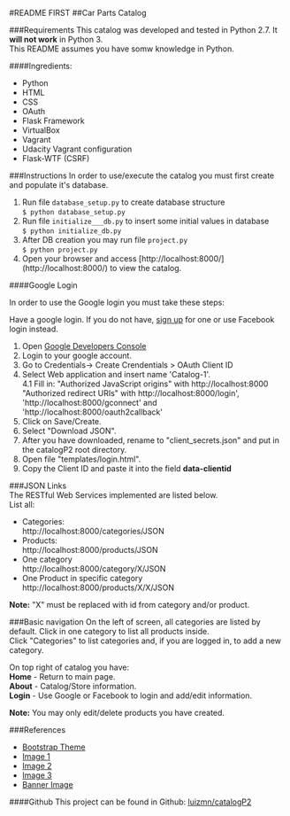 #README FIRST
##Car Parts Catalog

###Requirements
This catalog was developed and tested in Python 2.7. It **will not work** in Python 3.  
This README assumes you have somw knowledge in Python.  

####Ingredients:

* Python
* HTML
* CSS
* OAuth
* Flask Framework
* VirtualBox
* Vagrant
* Udacity Vagrant configuration
* Flask-WTF (CSRF)


###Instructions
In order to use/execute the catalog you must first create and populate it's database.  
1. Run file `database_setup.py`  to create database structure  
```$ python database_setup.py```  
2. Run file `initialize___db.py` to insert some initial values in database  
`$ python initialize_db.py`  
3. After DB creation you may run file `project.py`  
`$ python project.py`
4. Open your browser and access [http://localhost:8000/] (http://localhost:8000/) to view the catalog.

####Google Login

In order to use the Google login you must take these steps:

Have a google login. If you do not have, [sign up](https://accounts.google.com/) for one or use Facebook login instead.  
1. Open [Google Developers Console](https://console.developers.google.com)  
2. Login to your google account.
3. Go to Credentials-> Create Crendentials > OAuth Client ID  
4. Select Web application and insert name 'Catalog-1'.  
4.1 Fill in:
"Authorized JavaScript origins" with http://localhost:8000
"Authorized redirect URIs" with http://localhost:8000/login',  'http://localhost:8000/gconnect' and 'http://localhost:8000/oauth2callback'
5. Click on Save/Create.   
6. Select "Download JSON".  
7. After you have downloaded, rename to "client_secrets.json" and put in the catalogP2 root directory.  
8. Open file "templates/login.html".  
9. Copy the Client ID and paste it into the field **data-clientid**
    
###JSON Links  
The RESTful Web Services implemented are listed below.  
List all:  

* Categories:   
http://localhost:8000/categories/JSON   
* Products:   
http://localhost:8000/products/JSON   
* One category  
http://localhost:8000/category/X/JSON
* One Product in specific category 
http://localhost:8000/products/X/X/JSON

**Note:** "X" must be replaced with id from category and/or product.   
 
###Basic navigation
On the left of screen, all categories are listed by default. Click in one category to list all products inside.  
Click "Categories" to list categories and, if you are logged in, to add a new category.

On top right of catalog you have:  
**Home** - Return to main page.  
**About** - Catalog/Store information.  
**Login** - Use Google or Facebook to login and add/edit information.

**Note:** You may only edit/delete products you have created.

###References
* [Bootstrap Theme](https://startbootstrap.com/template-overviews/shop-homepage)
* [Image 1](http://www.speedautocars.com/how-to-choose-the-right-auto-parts-supplier-online/)
* [Image 2](http://www.eastendtransmissionsny.com/transmission-repair-and-rebuilding)
* [Image 3](http://www.speedautocars.com/electronic-injection-inside-the-engine-temperature-sensor/)
* [Banner Image](http://hondamotors.sr/en/parts/damage-report/)

####Github
This project can be found in Github:
[luizmn/catalogP2](https://github.com/luizmn/catalogP2)